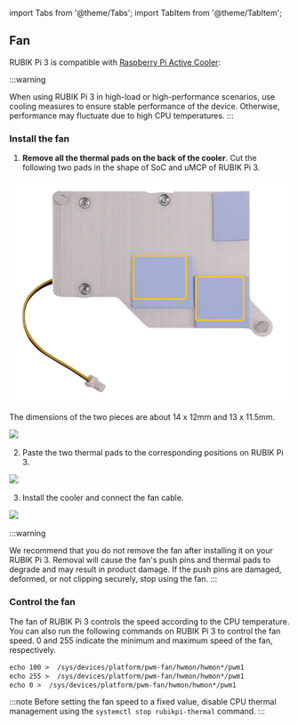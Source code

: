 import Tabs from '@theme/Tabs';
import TabItem from '@theme/TabItem';


## Fan

RUBIK Pi 3 is compatible with [Raspberry Pi Active Cooler](https://www.raspberrypi.com/products/active-cooler/):

:::warning

When using RUBIK Pi 3 in high-load or high-performance scenarios, use cooling measures to ensure stable performance of the device. Otherwise, performance may fluctuate due to high CPU temperatures.
:::

### Install the fan

1. **Remove all the thermal pads on the back of the cooler**. Cut the following two pads in the shape of SoC and uMCP of RUBIK Pi 3.

![](../images/image-132.png)

The dimensions of the two pieces are about 14 x 12mm and 13 x 11.5mm.

![](../images/image-152.png)

2. Paste the two thermal pads to the corresponding positions on RUBIK Pi 3.

![](../images/20250220-095205.jpg)


3. Install the cooler and connect the fan cable.

  ![](../images/20250314-155449.jpg)

  :::warning
  
  We recommend that you do not remove the fan after installing it on your RUBIK Pi 3. Removal will cause the fan's push pins and thermal pads to degrade and may result in product damage. If the push pins are damaged, deformed, or not clipping securely, stop using the fan.
  :::

### Control the fan

The fan of RUBIK Pi 3 controls the speed according to the CPU temperature. You can also run the following commands on RUBIK Pi 3 to control the fan speed. 0 and 255 indicate the minimum and maximum speed of the fan, respectively.

```shell
echo 100 >  /sys/devices/platform/pwm-fan/hwmon/hwmon*/pwm1
echo 255 >  /sys/devices/platform/pwm-fan/hwmon/hwmon*/pwm1
echo 0 >  /sys/devices/platform/pwm-fan/hwmon/hwmon*/pwm1
```

:::note
Before setting the fan speed to a fixed value, disable CPU thermal management using the `systemctl stop rubikpi-thermal` command.
:::
